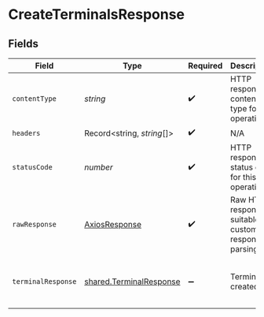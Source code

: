 # CreateTerminalsResponse


## Fields

| Field                                                                                                                                                                                                                                                                      | Type                                                                                                                                                                                                                                                                       | Required                                                                                                                                                                                                                                                                   | Description                                                                                                                                                                                                                                                                | Example                                                                                                                                                                                                                                                                    |
| -------------------------------------------------------------------------------------------------------------------------------------------------------------------------------------------------------------------------------------------------------------------------- | -------------------------------------------------------------------------------------------------------------------------------------------------------------------------------------------------------------------------------------------------------------------------- | -------------------------------------------------------------------------------------------------------------------------------------------------------------------------------------------------------------------------------------------------------------------------- | -------------------------------------------------------------------------------------------------------------------------------------------------------------------------------------------------------------------------------------------------------------------------- | -------------------------------------------------------------------------------------------------------------------------------------------------------------------------------------------------------------------------------------------------------------------------- |
| `contentType`                                                                                                                                                                                                                                                              | *string*                                                                                                                                                                                                                                                                   | :heavy_check_mark:                                                                                                                                                                                                                                                         | HTTP response content type for this operation                                                                                                                                                                                                                              |                                                                                                                                                                                                                                                                            |
| `headers`                                                                                                                                                                                                                                                                  | Record<string, *string*[]>                                                                                                                                                                                                                                                 | :heavy_check_mark:                                                                                                                                                                                                                                                         | N/A                                                                                                                                                                                                                                                                        |                                                                                                                                                                                                                                                                            |
| `statusCode`                                                                                                                                                                                                                                                               | *number*                                                                                                                                                                                                                                                                   | :heavy_check_mark:                                                                                                                                                                                                                                                         | HTTP response status code for this operation                                                                                                                                                                                                                               |                                                                                                                                                                                                                                                                            |
| `rawResponse`                                                                                                                                                                                                                                                              | [AxiosResponse](https://axios-http.com/docs/res_schema)                                                                                                                                                                                                                    | :heavy_check_mark:                                                                                                                                                                                                                                                         | Raw HTTP response; suitable for custom response parsing                                                                                                                                                                                                                    |                                                                                                                                                                                                                                                                            |
| `terminalResponse`                                                                                                                                                                                                                                                         | [shared.TerminalResponse](../../../sdk/models/shared/terminalresponse.md)                                                                                                                                                                                                  | :heavy_minus_sign:                                                                                                                                                                                                                                                         | Terminal created                                                                                                                                                                                                                                                           | {"added_on":"2023-01-27T06:40:57.000Z","cf_terminal_id":1296,"last_updated_on":"2023-01-27T06:40:57.000Z","terminal_area":"Bangalore","terminal_id":1,"terminal_name":"Jane Doe","terminal_note":"POS vertical","terminal_phone_no":7324731489,"terminal_status":"ACTIVE"} |